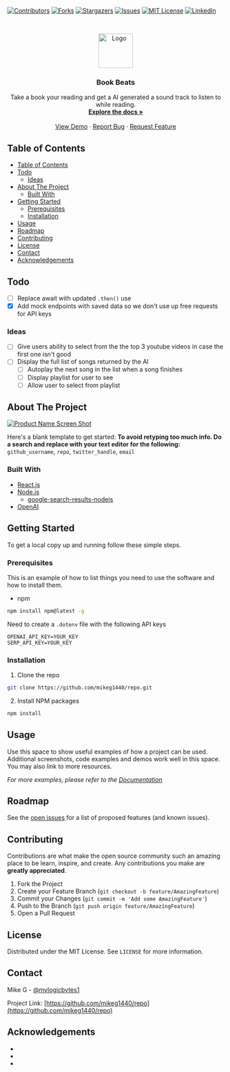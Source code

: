 <!--
*** To avoid retyping too much info. Do a search and replace for the following:
*** github_username, repo, twitter_handle, email
-->

<!-- PROJECT SHIELDS -->
<!--
*** I'm using markdown "reference style" links for readability.
*** Reference links are enclosed in brackets [ ] instead of parentheses ( ).
*** See the bottom of this document for the declaration of the reference variables
*** for contributors-url, forks-url, etc. This is an optional, concise syntax you may use.
*** https://www.markdownguide.org/basic-syntax/#reference-style-links
-->

[![Contributors][contributors-shield]][contributors-url]
[![Forks][forks-shield]][forks-url]
[![Stargazers][stars-shield]][stars-url]
[![Issues][issues-shield]][issues-url]
[![MIT License][license-shield]][license-url]
[![LinkedIn][linkedin-shield]][linkedin-url]

<!-- PROJECT LOGO -->
<br />
<p align="center">
  <a href="https://github.com/mikeg1440/repo">
    <img src="images/logo.png" alt="Logo" width="80" height="80">
  </a>

  <h3 align="center">Book Beats</h3>

  <p align="center">
    Take a book your reading and get a AI generated a sound track to listen to while reading.
    <br />
    <a href="https://github.com/mikeg1440/repo"><strong>Explore the docs »</strong></a>
    <br />
    <br />
    <a href="https://github.com/mikeg1440/repo">View Demo</a>
    ·
    <a href="https://github.com/mikeg1440/repo/issues">Report Bug</a>
    ·
    <a href="https://github.com/mikeg1440/repo/issues">Request Feature</a>
  </p>
</p>

<!-- TABLE OF CONTENTS -->

## Table of Contents

- [Table of Contents](#table-of-contents)
- [Todo](#todo)
  - [Ideas](#ideas)
- [About The Project](#about-the-project)
  - [Built With](#built-with)
- [Getting Started](#getting-started)
  - [Prerequisites](#prerequisites)
  - [Installation](#installation)
- [Usage](#usage)
- [Roadmap](#roadmap)
- [Contributing](#contributing)
- [License](#license)
- [Contact](#contact)
- [Acknowledgements](#acknowledgements)

<!-- ABOUT THE PROJECT -->

## Todo

- [ ] Replace await with updated `.then()` use
- [x] Add mock endpoints with saved data so we don't use up free requests for API keys

### Ideas

- [ ] Give users ability to select from the the top 3 youtube videos in case the first one isn't good
- [ ] Display the full list of songs returned by the AI
  - [ ] Autoplay the next song in the list when a song finishes
  - [ ] Display playlist for user to see
  - [ ] Allow user to select from playlist

## About The Project

[![Product Name Screen Shot][product-screenshot]](https://example.com)

Here's a blank template to get started:
**To avoid retyping too much info. Do a search and replace with your text editor for the following:**
`github_username`, `repo`, `twitter_handle`, `email`

### Built With

- [React.js]()
- [Node.js]()
  - [google-search-results-nodejs](https://github.com/serpapi/google-search-results-nodejs)
- [OpenAI]()

<!-- GETTING STARTED -->

## Getting Started

To get a local copy up and running follow these simple steps.

### Prerequisites

This is an example of how to list things you need to use the software and how to install them.

- npm

```sh
npm install npm@latest -g
```

Need to create a `.dotenv` file with the following API keys

```
OPENAI_API_KEY=YOUR_KEY
SERP_API_KEY=YOUR_KEY

```

### Installation

1. Clone the repo

```sh
git clone https://github.com/mikeg1440/repo.git
```

2. Install NPM packages

```sh
npm install
```

<!-- USAGE EXAMPLES -->

## Usage

Use this space to show useful examples of how a project can be used. Additional screenshots, code examples and demos work well in this space. You may also link to more resources.

_For more examples, please refer to the [Documentation](https://example.com)_

<!-- ROADMAP -->

## Roadmap

See the [open issues](https://github.com/mikeg1440/repo/issues) for a list of proposed features (and known issues).

<!-- CONTRIBUTING -->

## Contributing

Contributions are what make the open source community such an amazing place to be learn, inspire, and create. Any contributions you make are **greatly appreciated**.

1. Fork the Project
2. Create your Feature Branch (`git checkout -b feature/AmazingFeature`)
3. Commit your Changes (`git commit -m 'Add some AmazingFeature'`)
4. Push to the Branch (`git push origin feature/AmazingFeature`)
5. Open a Pull Request

<!-- LICENSE -->

## License

Distributed under the MIT License. See `LICENSE` for more information.

<!-- CONTACT -->

## Contact

Mike G - [@mylogicbytes1](https://twitter.com/mylogicbytes1)

Project Link: [https://github.com/mikeg1440/repo](https://github.com/mikeg1440/repo)

<!-- ACKNOWLEDGEMENTS -->

## Acknowledgements

- []()
- []()
- []()

<!-- MARKDOWN LINKS & IMAGES -->
<!-- https://www.markdownguide.org/basic-syntax/#reference-style-links -->

[contributors-shield]: https://img.shields.io/github/contributors/mikeg1440/Best-README-Template.svg?style=flat-square
[contributors-url]: https://github.com/mikeg1440/repo/graphs/contributors
[forks-shield]: https://img.shields.io/github/forks/mikeg1440/Best-README-Template.svg?style=flat-square
[forks-url]: https://github.com/mikeg1440/repo/network/members
[stars-shield]: https://img.shields.io/github/stars/mikeg1440/Best-README-Template.svg?style=flat-square
[stars-url]: https://github.com/mikeg1440/repo/stargazers
[issues-shield]: https://img.shields.io/github/issues/mikeg1440/Best-README-Template.svg?style=flat-square
[issues-url]: https://github.com/mikeg1440/repo/issues
[license-shield]: https://img.shields.io/github/license/mikeg1440/Best-README-Template.svg?style=flat-square
[license-url]: https://github.com/mikeg1440/repo/blob/master/LICENSE.txt
[linkedin-shield]: https://img.shields.io/badge/-LinkedIn-black.svg?style=flat-square&logo=linkedin&colorB=555
[linkedin-url]: https://linkedin.com/in/michaelgaudreau
[product-screenshot]: images/screenshot.png
